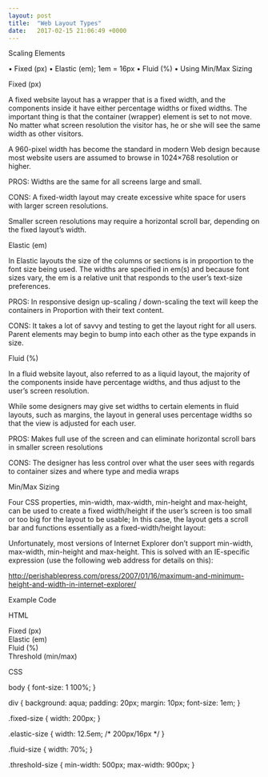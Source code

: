 ```yaml
---
layout: post
title:  "Web Layout Types"
date:   2017-02-15 21:06:49 +0000
---
```




Scaling  Elements
	
•	Fixed (px)
•	Elastic (em); 1em = 16px
•	Fluid (%)
•	Using Min/Max Sizing


Fixed (px)

A fixed website layout has a wrapper that is a fixed width, and the components inside it have either percentage widths or fixed widths. The important thing is that the container (wrapper) element is set to not move. No matter what screen resolution the visitor has, he or she will see the same width as other visitors.

A 960-pixel width has become the standard in modern Web design because most website users are assumed to browse in 1024×768 resolution or higher.

PROS: 
Widths are the same for all screens large and small.  

CONS: 
A fixed-width layout may create excessive white space for users with larger screen resolutions.

Smaller screen resolutions may require a horizontal scroll bar, depending on the fixed layout’s  width.


Elastic (em)

In Elastic layouts the size of the columns or sections is in proportion to the font size being used.
The widths are specified in em(s) and because font sizes vary, the em is a relative unit that responds to 
the user’s text-size preferences.

PROS: 
In responsive design up-scaling / down-scaling the text will keep the containers in
 	            	Proportion with their text content.

CONS: 
It takes a lot of savvy and testing to get the layout right for all users. Parent elements
	            	may begin to bump into each other as the type expands in size.  


Fluid (%)

In a fluid website layout, also referred to as a liquid layout, the majority of the components inside have percentage widths, and thus adjust to the user’s screen resolution.

While some designers may give set widths to certain elements in fluid layouts, such as margins, the layout in general uses percentage widths so that the view is adjusted for each user.

PROS:
Makes full use of the screen and can eliminate horizontal scroll bars in smaller screen resolutions

CONS:
The designer has less control over what the user sees with regards to container sizes and where type and media wraps


Min/Max Sizing

Four CSS properties, min-width, max-width, min-height and max-height, can be used to create a fixed width/height if the user’s screen is too small or too big for the layout to be usable; In this case, the layout gets a scroll bar and functions essentially as a fixed-width/height layout:


Unfortunately, most versions of Internet Explorer don’t support min-width, max-width, min-height and max-height. This is solved with an IE-specific expression (use the following web address for details on this):

http://perishablepress.com/press/2007/01/16/maximum-and-minimum-height-and-width-in-internet-explorer/


Example Code

HTML

<div class="fixed-size">
    Fixed (px)
</div>

<div class="elastic-size">
    Elastic (em)
</div>

<div class="fluid-size">
    Fluid (%)
</div

<div class="threshold-size">
    Threshold (min/max)
</div>

CSS

body {
    font-size: 1
        100%;
}

div {
    background: aqua;
    padding: 20px;
    margin: 10px;
    font-size: 1em;
}

.fixed-size { 
    width: 200px;
}

.elastic-size { 
    width: 12.5em; /* 200px/16px */
}

.fluid-size { 
    width: 70%; 
}

.threshold-size { 
    min-width: 500px;
    max-width: 900px;
}


